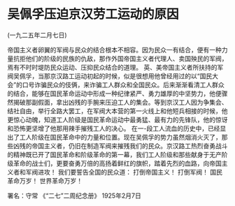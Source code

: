 # 吴佩孚压迫京汉劳工运动的原因

(一九二五年二月七日)

帝国主义者卵翼的军阀与民众的结合根本不相容。因为民众一有结合，便有一种力量抗拒他们的阶级的民族的仇敌，那作外国帝国主义者代理人、卖国殃民的军阀，焉有不时时堤防民众运动、压抑民众结合的道理。
英、美帝国主义者所扶持的军阀吴佩孚，当那京汉路工运动初起的时候，似是很想用他曾经用过的以“国民大会”的口号诈骗民众的伎俩，来诈骗工人群众和全国民众。后来渐渐看清工人群众的结合，能够在国民革命运动中形成一种纪律紧严、勇力雄厚的中坚势力，他便骤然揭破那副假面，拿出凶残的手腕来压迫工人的集会。等到京汉工人因为争集会、结社自由，举行全路大罢工，在军阀大本营的第一火线上和他短兵相接的时候，他更惊心动魄，知道工人阶级是国民革命运动中最勇猛、最有力的先锋队，他的惊讶和恐怖更坚增了他那用辣手摧残工人的决心。
在一-段工人流血的历史中，已经显出了工人阶级在国民革命中的力量和位置。现在吴佩孚的势力虽然烟消火灭了，那些凶残的帝国主义者，仍旧在制造军阀来摧残我们的民众。京汉路工热烈奋勇战斗的精神既已开了国民革命和阶级革命的第一幕，我们工人阶级和那些献身于无产阶级革命的战士们，更要奋勇万倍的高扬着鲜红的旗帜，踏着先烈的血路，向帝国主义者和军阀进攻！
我们要誓告全国的民众道：
打倒帝国主义！
打倒军阀！
国民革命万岁！
世界革命万岁！

署名：守常
《“二七”二周纪念册》
1925年2月7日

